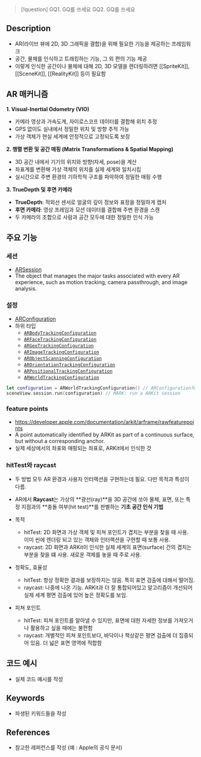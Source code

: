 >[!question]
>GQ1. GQ를 쓰세요
>GQ2. GQ를 쓰세요

## Description
- AR(라이브 뷰에 2D, 3D 그래픽을 결합)을 위해 필요한 기능을 제공하는 프레임워크
- 공간, 물체를 인식하고 트래킹하는 기능, 그 외 편의 기능 제공
- 이렇게 인식한 공간이나 물체에 대해 2D, 3D 모델을 렌더링하려면 [[SpriteKit]], [[SceneKit]], [[RealityKit]] 등이 필요함

## AR 매커니즘
**1. Visual-Inertial Odometry (VIO)**
- 카메라 영상과 가속도계, 자이로스코프 데이터를 결합해 위치 추정
- GPS 없이도 실내에서 정밀한 위치 및 방향 추적 가능
- 가상 객체가 현실 세계에 안정적으로 고정되도록 보장

**2. 행렬 변환 및 공간 매핑 (Matrix Transformations & Spatial Mapping)**
- 3D 공간 내에서 기기의 위치와 방향(자세, pose)을 계산
- 좌표계를 변환해 가상 객체의 위치를 실제 세계와 일치시킴
- 실시간으로 주변 환경의 기하학적 구조를 파악하여 정밀한 매핑 수행
    
**3. TrueDepth 및 후면 카메라**
- **TrueDepth**: 적외선 센서로 얼굴의 깊이 정보와 표정을 정밀하게 캡처
- **후면 카메라**: 영상 프레임과 모션 데이터를 결합해 주변 환경을 스캔
- 두 카메라의 조합으로 사람과 공간 모두에 대한 정밀한 인식 가능

## 주요 기능

### 세션
- [ARSession](https://developer.apple.com/documentation/arkit/arsession)
- The object that manages the major tasks associated with every AR experience, such as motion tracking, camera passthrough, and image analysis.

### 설정
- [ARConfiguration](https://developer.apple.com/documentation/arkit/arconfiguration)
- 하위 타입
	- [`ARBodyTrackingConfiguration`](https://developer.apple.com/documentation/arkit/arbodytrackingconfiguration)
	- [`ARFaceTrackingConfiguration`](https://developer.apple.com/documentation/arkit/arfacetrackingconfiguration)
	- [`ARGeoTrackingConfiguration`](https://developer.apple.com/documentation/arkit/argeotrackingconfiguration)
	- [`ARImageTrackingConfiguration`](https://developer.apple.com/documentation/arkit/arimagetrackingconfiguration)
	- [`ARObjectScanningConfiguration`](https://developer.apple.com/documentation/arkit/arobjectscanningconfiguration)
	- [`AROrientationTrackingConfiguration`](https://developer.apple.com/documentation/arkit/arorientationtrackingconfiguration)
	- [`ARPositionalTrackingConfiguration`](https://developer.apple.com/documentation/arkit/arpositionaltrackingconfiguration)
	- [`ARWorldTrackingConfiguration`](https://developer.apple.com/documentation/arkit/arworldtrackingconfiguration)

```swift
let configuration = ARWorldTrackingConfiguration() // ARConfiguration의 하위 타입 중 WorldTracking 선택 - GQ: 다른 트래킹 방법에는 뭐가 있지?
sceneView.session.run(configuration) // MARK: run a ARKit session
```

### feature points
- https://developer.apple.com/documentation/arkit/arframe/rawfeaturepoints
- A point automatically identified by ARKit as part of a continuous surface, but without a corresponding anchor.
- 실제 세상에서의 좌표와 매핑되는 좌표로, ARKit에서 인식한 것

### hitTest와 raycast
- 두 방법 모두 AR 환경과 사용자 인터랙션을 구현하는데 필요. 다만 목적과 특성이 다름.
- AR에서 **Raycast**는 가상의 **광선(ray)**을 3D 공간에 쏘아 물체, 표면, 또는 특정 지점과의 **충돌 여부(hit test)**를 판별하는 **기초 공간 인식 기법**

- 목적
	- hitTest: 2D 화면과 가상 객체 및 피쳐 포인트가 겹치는 부분을 찾을 때 사용. 이미 씬에 렌더링 되고 있는 객체와 인터랙션을 구현할 때 보통 사용.
	- raycast: 2D 화면과 ARKit이 인식한 실제 세계의 표면(surface) 간의 겹치는 부분을 찾을 떄 사용. 새로운 객체를 놓을 때 주로 사용.
- 정확도, 효율성
	- hitTest: 항상 정확한 결과를 보장하지는 않음. 특히 표면 검출에 대해서 떨어짐.
	- raycast: 나중에 나온 기능. ARKit과 더 잘 통합되어있고 알고리즘이 개선되어 실제 세계 평면 검출에 있어 높은 정확도를 보임.
- 피쳐 포인트
	- hitTest: 피쳐 포인트를 알아낼 수 있지만, 표면에 대한 자세한 정보를 가져오거나 활용하고 싶을 때에는 불편함
	- raycast: 개별적인 피쳐 포인트보다, 바닥이나 책상같은 평면 검출에 더 집중되어 있음. 더 넓은 표면 영역에 적합함

## 코드 예시
+ 실제 코드 예시를 작성

## Keywords
+ 파생된 키워드들을 작성

## References
- 참고한 레퍼런스를 작성 (예 : Apple의 공식 문서)

